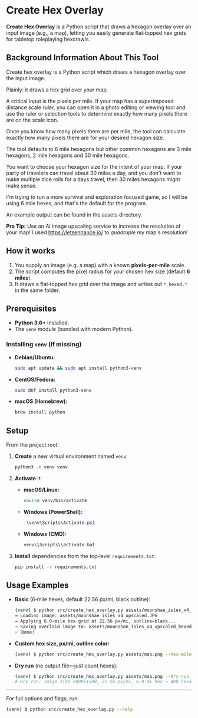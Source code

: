 # Create Hex Overlay

**Create Hex Overlay** is a Python script that draws a hexagon overlay over an input image (e.g., a map), letting you easily generate flat‑topped hex grids for tabletop roleplaying hexcrawls.

## Background Information About This Tool

Create hex overlay is a Python script which draws a hexagon overlay over the input image.

Plainly: it draws a hex grid over your map.

A critical input is the pixels per mile. If your map has a superimposed distance scale ruler, you can open it in a photo editing or viewing tool and use the ruler or selection tools to determine exactly how many pixels there are on the scale icon.

Once you know how many pixels there are per mile, the tool can calculate exactly how many pixels there are for your desired hexagon size.

The tool defaults to 6 mile hexagons but other common hexagons are 3 mile hexagons, 2 mile hexagons and 30 mile hexagons.

You want to choose your hexagon size for the intent of your map. If your party of travelers can travel about 30 miles a day, and you don't want to make multiple dice rolls for a days travel, then 30 miles hexagons might make sense.

I'm trying to run a more survival and exploration focused game, so I will be using 6 mile hexes, and that's the default for the program.

An example output can be found in the assets directory.

**Pro Tip:** Use an AI image upscaling service to increase the resolution of your map! I used https://letsenhance.io/ to _quadruple_ my map's resolution!

## How it works

1. You supply an image (e.g. a map) with a known **pixels‑per‑mile** scale.
2. The script computes the pixel radius for your chosen hex size (default **6 miles**).
3. It draws a flat‑topped hex grid over the image and writes out `*_hexed.*` in the same folder.

## Prerequisites

* **Python 3.6+** installed.
* The `venv` module (bundled with modern Python).

### Installing `venv` (if missing)

* **Debian/Ubuntu:**

  ```bash
  sudo apt update && sudo apt install python3-venv
  ```

* **CentOS/Fedora:**

  ```bash
  sudo dnf install python3-venv
  ```

* **macOS (Homebrew):**

  ```bash
  brew install python
  ```

## Setup

From the project root:

1. **Create** a new virtual environment named `venv`:

   ```bash
   python3 -m venv venv
   ```
2. **Activate** it:

    * **macOS/Linux:**

      ```bash
      source venv/bin/activate
      ```
    * **Windows (PowerShell):**

      ```powershell
      .\venv\Scripts\Activate.ps1
      ```
    * **Windows (CMD):**

      ```cmd
      venv\\Scripts\\activate.bat
      ```
3. **Install** dependencies from the top‑level `requirements.txt`:

   ```bash
   pip install -r requirements.txt
   ```

## Usage Examples

* **Basic** (6‑mile hexes, default 22.56 px/mi, black outline):

  ```bash
  (venv) $ python src/create_hex_overlay.py assets/moonshae_isles_x4_upscaled.JPG
  → Loading image: assets/moonshae_isles_x4_upscaled.JPG
  → Applying 6.0-mile hex grid at 22.56 px/mi, outline=black...
  → Saving overlaid image to: assets/moonshae_isles_x4_upscaled_hexed.JPG
  ✅ Done!
  ```

* **Custom hex size, px/mi, outline color:**

  ```bash
  (venv) $ python src/create_hex_overlay.py assets/map.png --hex-miles 2 --ppm 30 --outline red
  ```

* **Dry run** (no output file—just count hexes):

  ```bash
  (venv) $ python src/create_hex_overlay.py assets/map.png --dry-run
  # Dry run: image size 2000×1500, 22.56 px/mi, 6.0 mi hex → 400 hexagons would be drawn.
  ```

---

For full options and flags, run:

```bash
(venv) $ python src/create_hex_overlay.py --help
```
